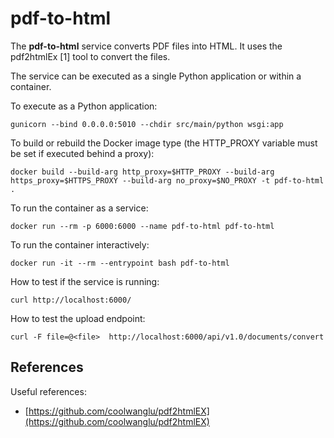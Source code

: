 # pdf-to-html

The **pdf-to-html** service converts PDF files into HTML. It uses the pdf2htmlEx [1] tool to convert the files.

The service can be executed as a single Python application or within a container.

To execute as a Python application:

    gunicorn --bind 0.0.0.0:5010 --chdir src/main/python wsgi:app

To build or rebuild the Docker image type (the HTTP_PROXY variable must
be set if executed behind a proxy):

    docker build --build-arg http_proxy=$HTTP_PROXY --build-arg https_proxy=$HTTPS_PROXY --build-arg no_proxy=$NO_PROXY -t pdf-to-html .

To run the container as a service:

    docker run --rm -p 6000:6000 --name pdf-to-html pdf-to-html

To run the container interactively:

    docker run -it --rm --entrypoint bash pdf-to-html

How to test if the service is running:

    curl http://localhost:6000/

How to test the upload endpoint:

    curl -F file=@<file>  http://localhost:6000/api/v1.0/documents/convert

## References

Useful references:

* [https://github.com/coolwanglu/pdf2htmlEX](https://github.com/coolwanglu/pdf2htmlEX)